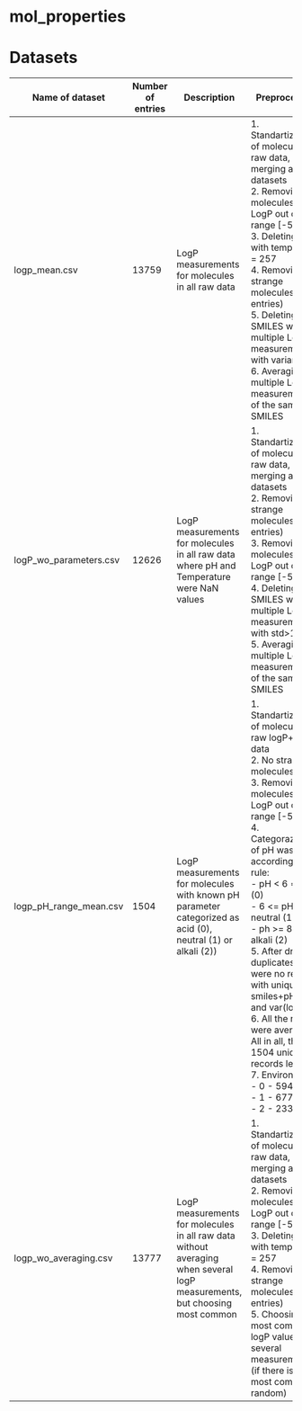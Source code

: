 
# mol_properties

# Datasets

|Name of dataset|Number of entries|Description|Preprocessing|
|---|---|---|---|
|logp_mean.csv|13759|LogP measurements for molecules in all raw data|1. Standartization of molecules in raw data, merging all datasets<br/> 2. Removing molecules with LogP  out of range [-5, 10] <br/> 3. Deleting 1 row with temperature = 257<br/> 4. Removing strange molecules (488 entries) <br/> 5. Deleting 18 SMILES with multiple LogP measurements with variance>1 <br/> 6. Averaging multiple LogP measurements of the same SMILES|
|logP_wo_parameters.csv|12626|LogP measurements for molecules in all raw data where pH and Temperature were NaN values|1. Standartization of molecules in raw data, merging all datasets<br/> 2. Removing strange molecules (485 entries) <br/> 3. Removing molecules with LogP  out of range [-5, 10] <br/> 4. Deleting 2 SMILES with multiple LogP measurements with std>1 <br/> 5. Averaging multiple LogP measurements of the same SMILES|
|logp_pH_range_mean.csv|1504|LogP measurements for molecules with known pH parameter categorized as acid (0), neutral (1) or alkali (2))|1. Standartization of molecules in raw logP+pH data  <br />2. No strange molecules <br />3. Removing molecules with LogP out of range [-5, 10]<br />4. Categorazation of pH was made according to the rule: <br />   - pH < 6 => acid (0) <br />   - 6 <= pH < 8 => neutral (1) <br />   - ph >= 8 => alkali (2) <br />5. After dropping duplicates there were no records with unique smiles+pH_range and var(logP)>1<br />6. All the records were averaged. All in all, there 1504 unique records left.<br />7. Environments:  <br />   - 0 - 594 <br />   - 1 - 677 <br />   - 2 - 233|
|logp_wo_averaging.csv|13777|LogP measurements for molecules in all raw data without averaging when several logP measurements, but  choosing most common|1. Standartization of molecules in raw data, merging all datasets<br/> 2. Removing molecules with LogP  out of range [-5, 10] <br/> 3. Deleting 1 row with temperature = 257<br/> 4. Removing strange molecules (488 entries) <br/> 5. Choosing most common logP value from several measurements (if there is no most common -> random)|



